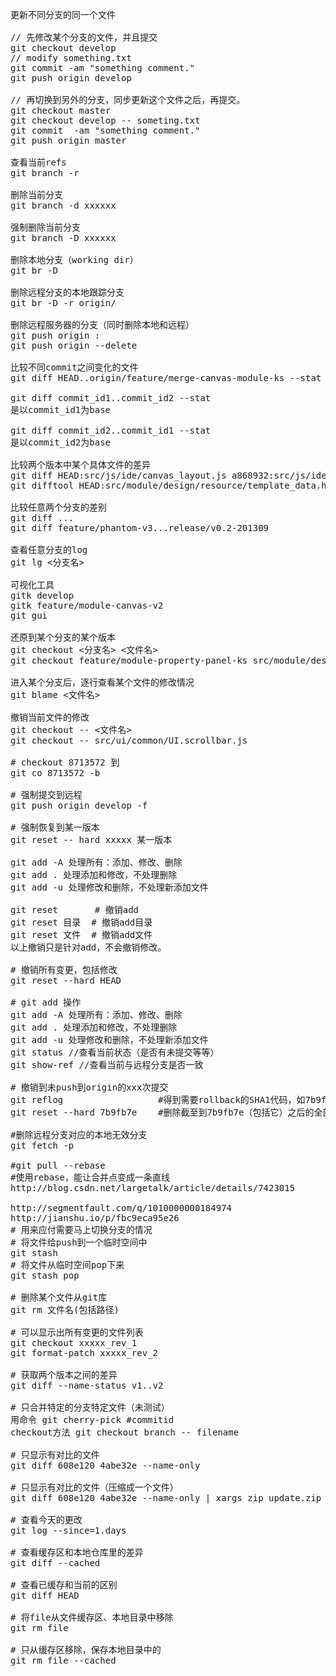<pre>

更新不同分支的同一个文件

// 先修改某个分支的文件，并且提交
git checkout develop
// modify something.txt
git commit -am "something comment."
git push origin develop

// 再切换到另外的分支，同步更新这个文件之后，再提交。
git checkout master
git checkout develop -- someting.txt
git commit  -am "something comment."
git push origin master

查看当前refs
git branch -r

删除当前分支
git branch -d xxxxxx

强制删除当前分支
git branch -D xxxxxx

删除本地分支（working dir）
git br -D <br_name> <br_name>

删除远程分支的本地跟踪分支
git br -D -r origin/<br_name>

删除远程服务器的分支（同时删除本地和远程）
git push origin :<br_name>
git push origin --delete <br_name> <br_name>

比较不同commit之间变化的文件
git diff HEAD..origin/feature/merge-canvas-module-ks --stat

git diff commit_id1..commit_id2 --stat
是以commit_id1为base

git diff commit_id2..commit_id1 --stat
是以commit_id2为base

比较两个版本中某个具体文件的差异
git diff HEAD:src/js/ide/canvas_layout.js a868932:src/js/ide/canvas_layout.js
git difftool HEAD:src/module/design/resource/template_data.html a868932:src/module/design/resource/template_data.html

比较任意两个分支的差别
git diff <branch1>...<branch2>
git diff feature/phantom-v3...release/v0.2-201309

查看任意分支的log
git lg <分支名>

可视化工具
gitk develop 
gitk feature/module-canvas-v2
git gui

还原到某个分支的某个版本
git checkout <分支名> <文件名>
git checkout feature/module-property-panel-ks src/module/design/template.html

进入某个分支后，逐行查看某个文件的修改情况
git blame <文件名>

撤销当前文件的修改
git checkout -- <文件名>
git checkout -- src/ui/common/UI.scrollbar.js

# checkout 8713572 到 <new_branch_name>
git co 8713572 -b <new_branch_name>

# 强制提交到远程
git push origin develop -f

# 强制恢复到某一版本
git reset -- hard xxxxx 某一版本

git add -A 处理所有：添加、修改、删除
git add . 处理添加和修改，不处理删除
git add -u 处理修改和删除，不处理新添加文件

git reset       # 撤销add
git reset 目录  # 撤销add目录
git reset 文件  # 撤销add文件
以上撤销只是针对add，不会撤销修改。

# 撤销所有变更，包括修改
git reset --hard HEAD

# git add 操作
git add -A 处理所有：添加、修改、删除
git add . 处理添加和修改，不处理删除
git add -u 处理修改和删除，不处理新添加文件
git status //查看当前状态（是否有未提交等等）
git show-ref //查看当前与远程分支是否一致

# 撤销到未push到origin的xxx次提交
git reflog                  #得到需要rollback的SHA1代码，如7b9fb7e
git reset --hard 7b9fb7e    #删除截至到7b9fb7e（包括它）之后的全部内容

#删除远程分支对应的本地无效分支
git fetch -p

#git pull --rebase
#使用rebase，能让合并点变成一条直线
http://blog.csdn.net/largetalk/article/details/7423015

http://segmentfault.com/q/1010000000184974
http://jianshu.io/p/fbc9eca95e26
# 用来应付需要马上切换分支的情况
# 将文件给push到一个临时空间中
git stash
# 将文件从临时空间pop下来
git stash pop

# 删除某个文件从git库
git rm 文件名(包括路径)

# 可以显示出所有变更的文件列表
git checkout xxxxx_rev_1
git format-patch xxxxx_rev_2

# 获取两个版本之间的差异
git diff --name-status v1..v2

# 只合并特定的分支特定文件（未测试）
用命令 git cherry-pick #commitid
checkout方法 git checkout branch -- filename

# 只显示有对比的文件
git diff 608e120 4abe32e --name-only

# 只显示有对比的文件（压缩成一个文件）
git diff 608e120 4abe32e --name-only | xargs zip update.zip

# 查看今天的更改
git log --since=1.days

# 查看缓存区和本地仓库里的差异
git diff --cached

# 查看已缓存和当前的区别
git diff HEAD 

# 将file从文件缓存区、本地目录中移除
git rm file

# 只从缓存区移除，保存本地目录中的
git rm file --cached 
</pre>